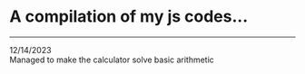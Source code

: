 # A compilation of my js codes...

---

12/14/2023 <br>
Managed to make the calculator solve basic arithmetic
